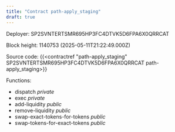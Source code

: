 ```yaml
---
title: "Contract path-apply_staging"
draft: true
---
```

Deployer: SP2SVNTERTSMR695HP3FC4DTVK5D6FPA6X0QRRCAT


 



Block height: 1140753 (2025-05-11T21:22:49.000Z)

Source code: {{<contractref "path-apply_staging" SP2SVNTERTSMR695HP3FC4DTVK5D6FPA6X0QRRCAT path-apply_staging>}}

Functions:

* dispatch _private_
* exec _private_
* add-liquidity _public_
* remove-liquidity _public_
* swap-exact-tokens-for-tokens _public_
* swap-tokens-for-exact-tokens _public_
